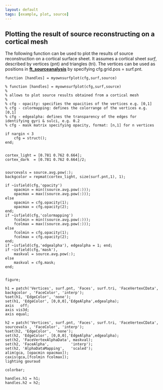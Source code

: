 ```yaml
---
layout: default
tags: [example, plot, source]
---
```


## Plotting the result of source reconstructing on a cortical mesh

The following function can be used to plot the results of source reconstruction on a cortical surface sheet. It assumes a cortical sheet *surf*, described by vertices (pnt) and triangles (tri). The vertices can be used as positions in **[ft_sourceanalysis](/reference/ft_sourceanalysis)** by specifying cfg.grid.pos = surf.pnt.

	
	function [handles] = myownsurfplot(cfg,surf,source)
	
	% function [handles] = myownsurfplot(cfg,surf,source)
	%
	% allows to plot source results obtained from a cortical mesh
	%
	% cfg - opacity: specifies the opacities of the vertices e.g. [0,1]
	% cfg - colormapping: defines the colorrange of the vertices e.g. [0,1]
	% cfg - edgealpha: defines the transparency of the edges for identifying gyri & sulci, e.g. 0.2
	% cfg - mask matrix specifying opacity, format: [n,1] for n vertices
	
	if nargin < 3
	    cfg = struct();
	end;
	
	    
	cortex_light = [0.781 0.762 0.664];
	cortex_dark  = [0.781 0.762 0.664]/2;
	
	  
	sourcevals = source.avg.pow(:);
	backgcolor = repmat(cortex_light, size(surf.pnt,1), 1);
	
	if ~isfield(cfg,'opacity')
	    opacmin = min((source.avg.pow(:)));
	    opacmax = max((source.avg.pow(:)));
	else
	    opacmin = cfg.opacity(1);
	    opacmax = cfg.opacity(2);
	end;
	if ~isfield(cfg,'colormapping')
	    fcolmin = min((source.avg.pow(:)));
	    fcolmax = max((source.avg.pow(:)));
	else
	    fcolmin = cfg.opacity(1);
	    fcolmax = cfg.opacity(2);
	end;
	if ~isfield(cfg,'edgealpha'), edgealpha = 1; end;
	if ~isfield(cfg,'mask'), 
	    maskval = source.avg.pow(:);
	else
	    maskval = cfg.mask;
	end;
	
	
	figure;
	
	h1 = patch('Vertices', surf.pnt, 'Faces', surf.tri, 'FaceVertexCData', backgcolor , 'FaceColor', 'interp');
	%set(h1, 'EdgeColor', 'none');
	set(h1, 'EdgeColor', [0,0,0],'EdgeAlpha',edgealpha);
	axis   off;
	axis vis3d;
	axis equal;
	
	h2 = patch('Vertices', surf.pnt, 'Faces', surf.tri, 'FaceVertexCData', sourcevals , 'FaceColor', 'interp');
	%set(h2, 'EdgeColor',  'none');
	set(h2, 'EdgeColor', [0,0,0],'EdgeAlpha',edgealpha);
	set(h2, 'FaceVertexAlphaData', maskval);
	set(h2, 'FaceAlpha',          'interp');
	set(h2, 'AlphaDataMapping',   'scaled');
	alim(gca, [opacmin opacmax]);
	caxis(gca,[fcolmin fcolmax]);
	lighting gouraud
	
	colorbar;
	
	handles.h1 = h1;
	handles.h2 = h2;
	

